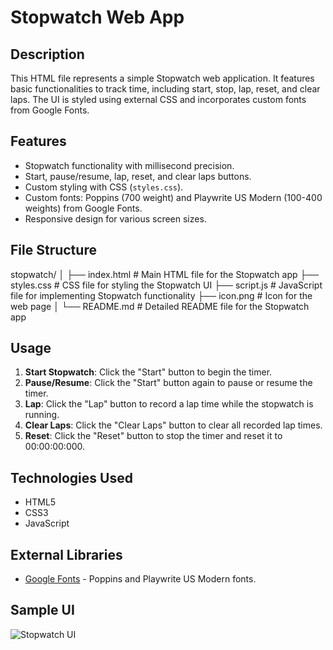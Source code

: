 # Stopwatch Web App

## Description

This HTML file represents a simple Stopwatch web application. It features basic functionalities to track time, including start, stop, lap, reset, and clear laps. The UI is styled using external CSS and incorporates custom fonts from Google Fonts.

## Features

- Stopwatch functionality with millisecond precision.
- Start, pause/resume, lap, reset, and clear laps buttons.
- Custom styling with CSS (`styles.css`).
- Custom fonts: Poppins (700 weight) and Playwrite US Modern (100-400 weights) from Google Fonts.
- Responsive design for various screen sizes.

## File Structure

stopwatch/
│
├── index.html # Main HTML file for the Stopwatch app
├── styles.css # CSS file for styling the Stopwatch UI
├── script.js # JavaScript file for implementing Stopwatch functionality
├── icon.png # Icon for the web page
│
└── README.md # Detailed README file for the Stopwatch app

## Usage

1. **Start Stopwatch**: Click the "Start" button to begin the timer.
2. **Pause/Resume**: Click the "Start" button again to pause or resume the timer.
3. **Lap**: Click the "Lap" button to record a lap time while the stopwatch is running.
4. **Clear Laps**: Click the "Clear Laps" button to clear all recorded lap times.
5. **Reset**: Click the "Reset" button to stop the timer and reset it to 00:00:00:000.

## Technologies Used

- HTML5
- CSS3
- JavaScript

## External Libraries

- [Google Fonts](https://fonts.google.com/) - Poppins and Playwrite US Modern fonts.

## Sample UI

![Stopwatch UI](stopwatch-ui.png)
